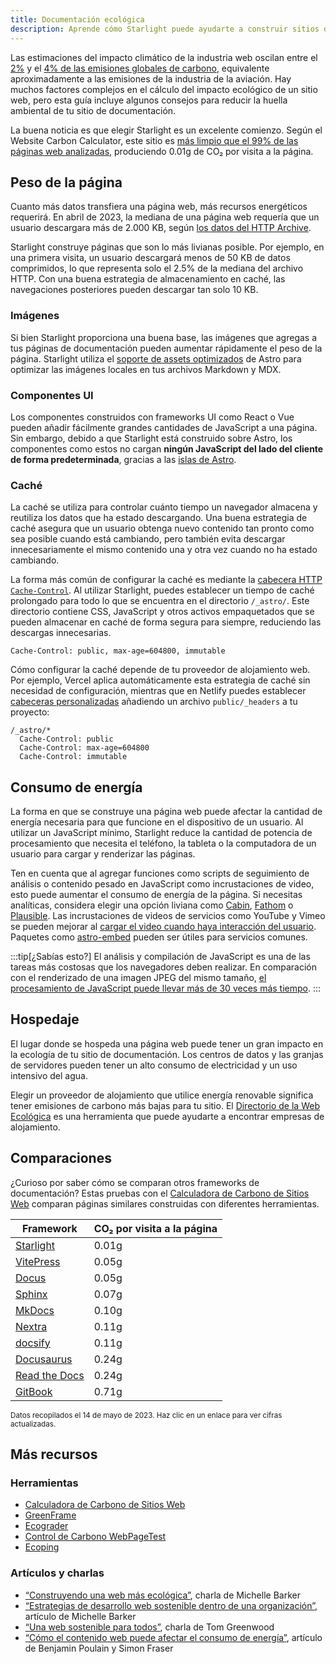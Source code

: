```yaml
---
title: Documentación ecológica
description: Aprende cómo Starlight puede ayudarte a construir sitios de documentación más ecológicos y reducir tu huella de carbono.
---
```


Las estimaciones del impacto climático de la industria web oscilan entre el [2%][sf] y el [4% de las emisiones globales de carbono][bbc], equivalente aproximadamente a las emisiones de la industria de la aviación. Hay muchos factores complejos en el cálculo del impacto ecológico de un sitio web, pero esta guía incluye algunos consejos para reducir la huella ambiental de tu sitio de documentación.

La buena noticia es que elegir Starlight es un excelente comienzo. Según el Website Carbon Calculator, este sitio es [más limpio que el 99% de las páginas web analizadas][sl-carbon], produciendo 0.01g de CO₂ por visita a la página.

## Peso de la página

Cuanto más datos transfiera una página web, más recursos energéticos requerirá. En abril de 2023, la mediana de una página web requería que un usuario descargara más de 2.000 KB, según [los datos del HTTP Archive][http].

Starlight construye páginas que son lo más livianas posible. Por ejemplo, en una primera visita, un usuario descargará menos de 50 KB de datos comprimidos, lo que representa solo el 2.5% de la mediana del archivo HTTP. Con una buena estrategia de almacenamiento en caché, las navegaciones posteriores pueden descargar tan solo 10 KB.

### Imágenes

Si bien Starlight proporciona una buena base, las imágenes que agregas a tus páginas de documentación pueden aumentar rápidamente el peso de la página. Starlight utiliza el [soporte de assets optimizados][assets] de Astro para optimizar las imágenes locales en tus archivos Markdown y MDX.

### Componentes UI

Los componentes construidos con frameworks UI como React o Vue pueden añadir fácilmente grandes cantidades de JavaScript a una página. Sin embargo, debido a que Starlight está construido sobre Astro, los componentes como estos no cargan **ningún JavaScript del lado del cliente de forma predeterminada**, gracias a las [islas de Astro][islands].

### Caché

La caché se utiliza para controlar cuánto tiempo un navegador almacena y reutiliza los datos que ha estado descargando. Una buena estrategia de caché asegura que un usuario obtenga nuevo contenido tan pronto como sea posible cuando está cambiando, pero también evita descargar innecesariamente el mismo contenido una y otra vez cuando no ha estado cambiando.

La forma más común de configurar la caché es mediante la [cabecera HTTP `Cache-Control`][cache]. Al utilizar Starlight, puedes establecer un tiempo de caché prolongado para todo lo que se encuentra en el directorio `/_astro/`. Este directorio contiene CSS, JavaScript y otros activos empaquetados que se pueden almacenar en caché de forma segura para siempre, reduciendo las descargas innecesarias.

```
Cache-Control: public, max-age=604800, immutable
```

Cómo configurar la caché depende de tu proveedor de alojamiento web. Por ejemplo, Vercel aplica automáticamente esta estrategia de caché sin necesidad de configuración, mientras que en Netlify puedes establecer [cabeceras personalizadas][ntl-headers] añadiendo un archivo `public/_headers` a tu proyecto:

```
/_astro/*
  Cache-Control: public
  Cache-Control: max-age=604800
  Cache-Control: immutable
```

[cache]: https://csswizardry.com/2019/03/cache-control-for-civilians/
[ntl-headers]: https://docs.netlify.com/routing/headers/

## Consumo de energía

La forma en que se construye una página web puede afectar la cantidad de energía necesaria para que funcione en el dispositivo de un usuario. Al utilizar un JavaScript mínimo, Starlight reduce la cantidad de potencia de procesamiento que necesita el teléfono, la tableta o la computadora de un usuario para cargar y renderizar las páginas.

Ten en cuenta que al agregar funciones como scripts de seguimiento de análisis o contenido pesado en JavaScript como incrustaciones de video, esto puede aumentar el consumo de energía de la página. Si necesitas analíticas, considera elegir una opción liviana como [Cabin][cabin], [Fathom][fathom] o [Plausible][plausible]. Las incrustaciones de videos de servicios como YouTube y Vimeo se pueden mejorar al [cargar el video cuando haya interacción del usuario][lazy-video]. Paquetes como [astro-embed][embed] pueden ser útiles para servicios comunes.

:::tip[¿Sabías esto?]
El análisis y compilación de JavaScript es una de las tareas más costosas que los navegadores deben realizar. En comparación con el renderizado de una imagen JPEG del mismo tamaño, [el procesamiento de JavaScript puede llevar más de 30 veces más tiempo][cost-of-js].
:::

[cabin]: https://withcabin.com/
[fathom]: https://usefathom.com/
[plausible]: https://plausible.io/
[lazy-video]: https://web.dev/iframe-lazy-loading/
[embed]: https://www.npmjs.com/package/astro-embed
[cost-of-js]: https://medium.com/dev-channel/the-cost-of-javascript-84009f51e99e

## Hospedaje

El lugar donde se hospeda una página web puede tener un gran impacto en la ecología de tu sitio de documentación. Los centros de datos y las granjas de servidores pueden tener un alto consumo de electricidad y un uso intensivo del agua.

Elegir un proveedor de alojamiento que utilice energía renovable significa tener emisiones de carbono más bajas para tu sitio. El [Directorio de la Web Ecológica][gwb] es una herramienta que puede ayudarte a encontrar empresas de alojamiento.

[gwb]: https://www.thegreenwebfoundation.org/directory/

## Comparaciones

¿Curioso por saber cómo se comparan otros frameworks de documentación?
Estas pruebas con el [Calculadora de Carbono de Sitios Web][wcc] comparan páginas similares construidas con diferentes herramientas.

| Framework                   | CO₂ por visita a la página |
| --------------------------- | -------------------------- |
| [Starlight][sl-carbon]      | 0.01g                      |
| [VitePress][vp-carbon]      | 0.05g                      |
| [Docus][dc-carbon]          | 0.05g                      |
| [Sphinx][sx-carbon]         | 0.07g                      |
| [MkDocs][mk-carbon]         | 0.10g                      |
| [Nextra][nx-carbon]         | 0.11g                      |
| [docsify][dy-carbon]        | 0.11g                      |
| [Docusaurus][ds-carbon]     | 0.24g                      |
| [Read the Docs][rtd-carbon] | 0.24g                      |
| [GitBook][gb-carbon]        | 0.71g                      |

<small>Datos recopilados el 14 de mayo de 2023. Haz clic en un enlace para ver cifras actualizadas.</small>

[sl-carbon]: https://www.websitecarbon.com/website/starlight-astro-build-getting-started/
[vp-carbon]: https://www.websitecarbon.com/website/vitepress-dev-guide-what-is-vitepress/
[dc-carbon]: https://www.websitecarbon.com/website/docus-dev-introduction-getting-started/
[sx-carbon]: https://www.websitecarbon.com/website/sphinx-doc-org-en-master-usage-quickstart-html/
[mk-carbon]: https://www.websitecarbon.com/website/mkdocs-org-getting-started/
[nx-carbon]: https://www.websitecarbon.com/website/nextra-site-docs-docs-theme-start/
[dy-carbon]: https://www.websitecarbon.com/website/docsify-js-org/
[ds-carbon]: https://www.websitecarbon.com/website/docusaurus-io-docs/
[rtd-carbon]: https://www.websitecarbon.com/website/docs-readthedocs-io-en-stable-index-html/
[gb-carbon]: https://www.websitecarbon.com/website/docs-gitbook-com/

## Más recursos

### Herramientas

- [Calculadora de Carbono de Sitios Web][wcc]
- [GreenFrame](https://greenframe.io/)
- [Ecograder](https://ecograder.com/)
- [Control de Carbono WebPageTest](https://www.webpagetest.org/carbon-control/)
- [Ecoping](https://ecoping.earth/)

### Artículos y charlas

- [“Construyendo una web más ecológica”](https://youtu.be/EfPoOt7T5lg), charla de Michelle Barker
- [“Estrategias de desarrollo web sostenible dentro de una organización”](https://www.smashingmagazine.com/2022/10/sustainable-web-development-strategies-organization/), artículo de Michelle Barker
- [“Una web sostenible para todos”](https://2021.stateofthebrowser.com/speakers/tom-greenwood/), charla de Tom Greenwood
- [“Cómo el contenido web puede afectar el consumo de energía”](https://webkit.org/blog/8970/how-web-content-can-affect-power-usage/), artículo de Benjamin Poulain y Simon Fraser

[sf]: https://www.sciencefocus.com/science/what-is-the-carbon-footprint-of-the-internet/
[bbc]: https://www.bbc.com/future/article/20200305-why-your-internet-habits-are-not-as-clean-as-you-think
[http]: https://httparchive.org/reports/state-of-the-web
[assets]: https://docs.astro.build/en/guides/assets/
[islands]: https://docs.astro.build/en/concepts/islands/
[wcc]: https://www.websitecarbon.com/
